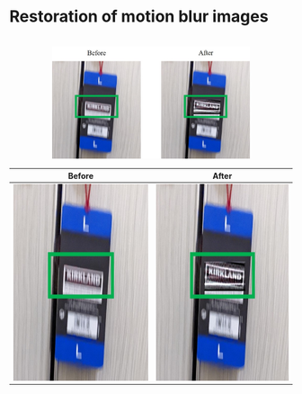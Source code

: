 # Restoration of motion blur images

<p align="center">
  <br>
  
<img src="Images/1_Demonstration.jpg" width="70%" height="70%">

  <br>
</p>

| Before      |After        |
:-------------------------:|:-------------------------:
<img src="Images/1_Before.jpg" width="350" height="350"> | <img src="Images/1_After.jpg" width="350" height="350">

  
<p align="center">
  <br>
  
  <br>
</p>
